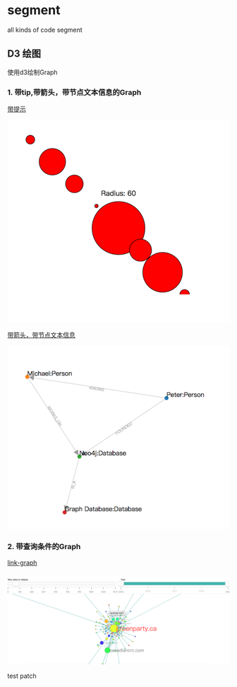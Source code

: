 # segment
all kinds of code segment

## D3 绘图
使用d3绘制Graph 
### 1. 带tip,带箭头，带节点文本信息的Graph
[带提示](https://github.com/sven0726/segment/blob/master/directed-graph/test.html)

![](https://github.com/sven0726/segment/blob/master/directed-graph/tips.png)

[带箭头，带节点文本信息](https://github.com/sven0726/segment/blob/master/directed-graph/index.html)

![](https://github.com/sven0726/segment/blob/master/directed-graph/arrow-text.png)

### 2. 带查询条件的Graph 
[link-graph](https://github.com/sven0726/segment/tree/master/link-graph)

![](https://github.com/sven0726/segment/blob/master/link-graph/link-graph.png)


test patch
